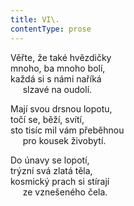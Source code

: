 ```yaml
---
title: VI\.
contentType: prose
---
```


Věřte, že také hvězdičky  
mnoho, ba mnoho bolí,  
každá si s námi naříká  
     slzavé na oudolí.

Mají svou drsnou lopotu,  
točí se, běží, svítí,  
sto tisíc mil vám přeběhnou  
     pro kousek živobytí.

Do únavy se lopotí,  
trýzní svá zlatá těla,  
kosmický prach si stírají  
     ze vznešeného čela.
